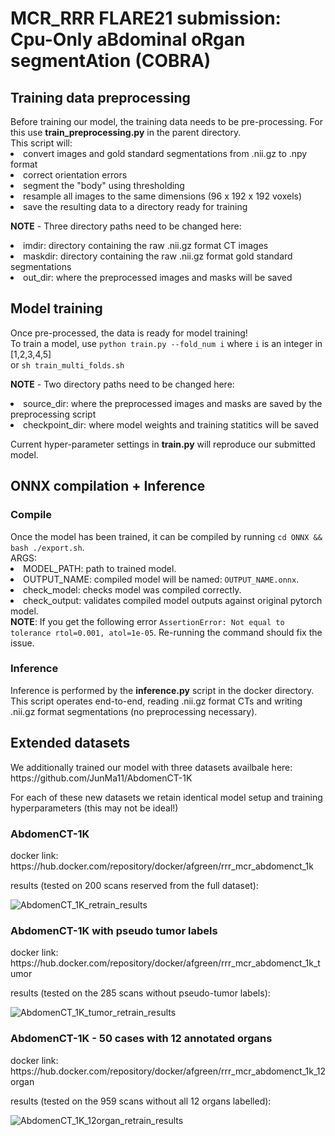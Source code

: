 <h1> MCR_RRR FLARE21 submission: Cpu-Only aBdominal oRgan segmentAtion (COBRA)</h1>
<h2> Training data preprocessing </h2>
Before training our model, the training data needs to be pre-processing. For this use <strong>train_preprocessing.py</strong> in the parent directory.<br>
This script will:<br>
<li> convert images and gold standard segmentations from .nii.gz to .npy format <br>
<li> correct orientation errors <br>
<li> segment the "body" using thresholding <br>
<li> resample all images to the same dimensions (96 x 192 x 192 voxels) <br>
<li> save the resulting data to a directory ready for training <br>

<strong>NOTE</strong> - Three directory paths need to be changed here:<br>
<li> imdir: directory containing the raw .nii.gz format CT images<br>
<li> maskdir: directory containing the raw .nii.gz format gold standard segmentations<br>
<li> out_dir: where the preprocessed images and masks will be saved<br>

<h2> Model training </h2>
Once pre-processed, the data is ready for model training!<br>
To train a model, use <code>python train.py --fold_num i</code> where <code>i</code> is an integer in [1,2,3,4,5]<br>
or <code>sh train_multi_folds.sh</code><br>
  
<strong>NOTE</strong> - Two directory paths need to be changed here:<br>
<li> source_dir: where the preprocessed images and masks are saved by the preprocessing script<br>
<li> checkpoint_dir: where model weights and training statitics will be saved<br>
  
Current hyper-parameter settings in <strong>train.py</strong> will reproduce our submitted model.<br>

<h2> ONNX compilation + Inference </h2>
<h3> Compile </h3>
Once the model has been trained, it can be compiled by running <code>cd ONNX && bash ./export.sh</code>. <br>
ARGS:<br>
<li> MODEL_PATH: path to trained model.<br>
<li> OUTPUT_NAME: compiled model will be named: <code>OUTPUT_NAME.onnx</code>.<br>
<li> check_model: checks model was compiled correctly. <br>
<li> check_output: validates compiled model outputs against original pytorch model. <br>
<strong>NOTE</strong>: If you get the following error <code>AssertionError: Not equal to tolerance rtol=0.001, atol=1e-05</code>. Re-running the command should fix the issue.
<br>
<h3> Inference </h3>  
Inference is performed by the <strong>inference.py</strong> script in the docker directory.<br>
This script operates end-to-end, reading .nii.gz format CTs and writing .nii.gz format segmentations (no preprocessing necessary).<br>

<h2> Extended datasets </h2>
We additionally trained our model with three datasets availbale here: https://github.com/JunMa11/AbdomenCT-1K

  For each of these new datasets we retain identical model setup and training hyperparameters (this may not be ideal!)
<h3> AbdomenCT-1K </h3>
docker link: https://hub.docker.com/repository/docker/afgreen/rrr_mcr_abdomenct_1k

  results (tested on 200 scans reserved from the full dataset):

  ![AbdomenCT_1K_retrain_results](https://user-images.githubusercontent.com/35701423/141323286-ab565e06-2f5f-45cc-bb9d-7aa63653ad0a.png)

<h3> AbdomenCT-1K with pseudo tumor labels </h3>
docker link: https://hub.docker.com/repository/docker/afgreen/rrr_mcr_abdomenct_1k_tumor

  results (tested on the 285 scans without pseudo-tumor labels):

  ![AbdomenCT_1K_tumor_retrain_results](https://user-images.githubusercontent.com/35701423/141324093-4f3252af-794f-46f5-8525-25128d3b44ff.png)
  
<h3> AbdomenCT-1K - 50 cases with 12 annotated organs </h3>
docker link: https://hub.docker.com/repository/docker/afgreen/rrr_mcr_abdomenct_1k_12organ

  results (tested on the 959 scans without all 12 organs labelled):
  
  ![AbdomenCT_1K_12organ_retrain_results](https://user-images.githubusercontent.com/35701423/141324114-74595111-caf2-4569-ac13-ae976eba7ea2.png)
